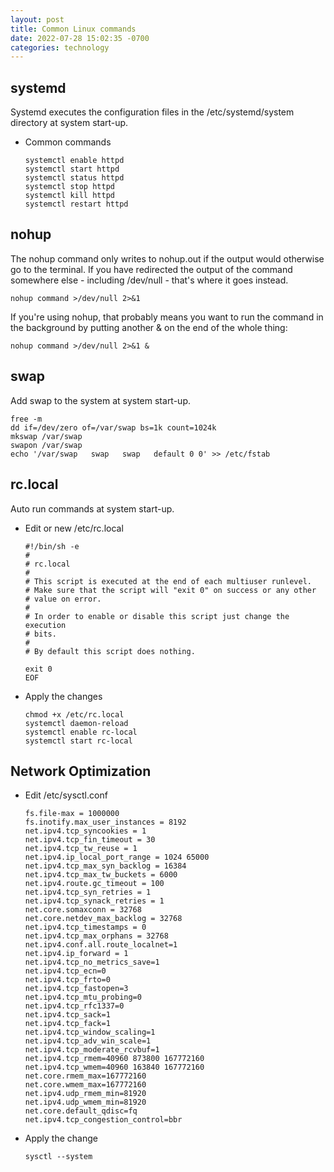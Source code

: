 ```yaml
---
layout: post
title: Common Linux commands
date: 2022-07-28 15:02:35 -0700
categories: technology
---
```


## systemd

Systemd executes the configuration files in the /etc/systemd/system directory at system start-up.

- Common commands

  ```shell
  systemctl enable httpd
  systemctl start httpd
  systemctl status httpd
  systemctl stop httpd
  systemctl kill httpd
  systemctl restart httpd
  ```

## nohup

The nohup command only writes to nohup.out if the output would otherwise go to the terminal. If you have redirected the output of the command somewhere else - including /dev/null - that's where it goes instead.

```shell
nohup command >/dev/null 2>&1
```

If you're using nohup, that probably means you want to run the command in the background by putting another & on the end of the whole thing:

```shell
nohup command >/dev/null 2>&1 &
```

## swap

Add swap to the system at system start-up.

```shell
free -m
dd if=/dev/zero of=/var/swap bs=1k count=1024k
mkswap /var/swap
swapon /var/swap
echo '/var/swap   swap   swap   default 0 0' >> /etc/fstab
```

## rc.local

Auto run commands at system start-up.

- Edit or new /etc/rc.local

  ```apacheconf
  #!/bin/sh -e
  #
  # rc.local
  #
  # This script is executed at the end of each multiuser runlevel.
  # Make sure that the script will "exit 0" on success or any other
  # value on error.
  #
  # In order to enable or disable this script just change the execution
  # bits.
  #
  # By default this script does nothing.

  exit 0
  EOF
  ```

- Apply the changes

  ```shell
  chmod +x /etc/rc.local
  systemctl daemon-reload
  systemctl enable rc-local
  systemctl start rc-local
  ```

## Network Optimization

- Edit /etc/sysctl.conf

  ```apacheconf
  fs.file-max = 1000000
  fs.inotify.max_user_instances = 8192
  net.ipv4.tcp_syncookies = 1
  net.ipv4.tcp_fin_timeout = 30
  net.ipv4.tcp_tw_reuse = 1
  net.ipv4.ip_local_port_range = 1024 65000
  net.ipv4.tcp_max_syn_backlog = 16384
  net.ipv4.tcp_max_tw_buckets = 6000
  net.ipv4.route.gc_timeout = 100
  net.ipv4.tcp_syn_retries = 1
  net.ipv4.tcp_synack_retries = 1
  net.core.somaxconn = 32768
  net.core.netdev_max_backlog = 32768
  net.ipv4.tcp_timestamps = 0
  net.ipv4.tcp_max_orphans = 32768
  net.ipv4.conf.all.route_localnet=1
  net.ipv4.ip_forward = 1
  net.ipv4.tcp_no_metrics_save=1
  net.ipv4.tcp_ecn=0
  net.ipv4.tcp_frto=0
  net.ipv4.tcp_fastopen=3
  net.ipv4.tcp_mtu_probing=0
  net.ipv4.tcp_rfc1337=0
  net.ipv4.tcp_sack=1
  net.ipv4.tcp_fack=1
  net.ipv4.tcp_window_scaling=1
  net.ipv4.tcp_adv_win_scale=1
  net.ipv4.tcp_moderate_rcvbuf=1
  net.ipv4.tcp_rmem=40960 873800 167772160
  net.ipv4.tcp_wmem=40960 163840 167772160
  net.core.rmem_max=167772160
  net.core.wmem_max=167772160
  net.ipv4.udp_rmem_min=81920
  net.ipv4.udp_wmem_min=81920
  net.core.default_qdisc=fq
  net.ipv4.tcp_congestion_control=bbr
  ```

- Apply the change

  ```shell
  sysctl --system
  ```
